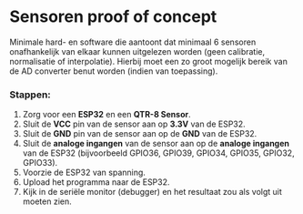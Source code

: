 # Sensoren proof of concept

Minimale hard- en software die aantoont dat minimaal 6 sensoren onafhankelijk van elkaar kunnen uitgelezen worden (geen calibratie, normalisatie of interpolatie). Hierbij moet een zo groot mogelijk bereik van de AD converter benut worden (indien van toepassing).

### Stappen:
1. Zorg voor een **ESP32** en een **QTR-8 Sensor**.
2. Sluit de **VCC** pin van de sensor aan op **3.3V** van de ESP32.
3. Sluit de **GND** pin van de sensor aan op de **GND** van de ESP32.
4. Sluit de **analoge ingangen** van de sensor aan op de **analoge ingangen** van de ESP32 (bijvoorbeeld GPIO36, GPIO39, GPIO34, GPIO35, GPIO32, GPIO33).
5. Voorzie de ESP32 van spanning.
6. Upload het programma naar de ESP32.
7. Kijk in de seriële monitor (debugger) en het resultaat zou als volgt uit moeten zien.
